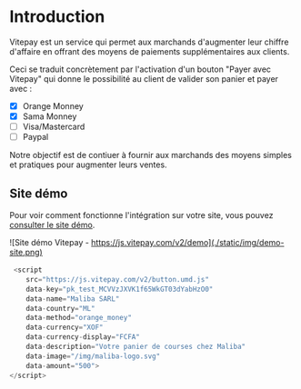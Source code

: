 # Introduction

Vitepay est un service qui permet aux marchands d'augmenter leur chiffre d'affaire en 
offrant des moyens de paiements supplémentaires aux clients.

Ceci se traduit concrètement par l'activation d'un bouton "Payer avec Vitepay" qui donne
le possibilité au client de valider son panier et payer avec :

- [x] Orange Monney
- [x] Sama Monney
- [ ] Visa/Mastercard
- [ ] Paypal

Notre objectif est de contiuer à fournir aux marchands des moyens simples et pratiques pour augmenter
leurs ventes.

## Site démo 

Pour voir comment fonctionne l'intégration sur votre site, vous pouvez [consulter le site démo](https://js.vitepay.com/v2/demo).

![Site démo Vitepay - https://js.vitepay.com/v2/demo](./static/img/demo-site.png)




```javascript
 <script
    src="https://js.vitepay.com/v2/button.umd.js"
    data-key="pk_test_MCVVzJXVK1f65WkGT03dYabHzO0"
    data-name="Maliba SARL"
    data-country="ML"
    data-method="orange_money"
    data-currency="XOF"
    data-currency-display="FCFA"
    data-description="Votre panier de courses chez Maliba"
    data-image="/img/maliba-logo.svg"
    data-amount="500">
</script>
```